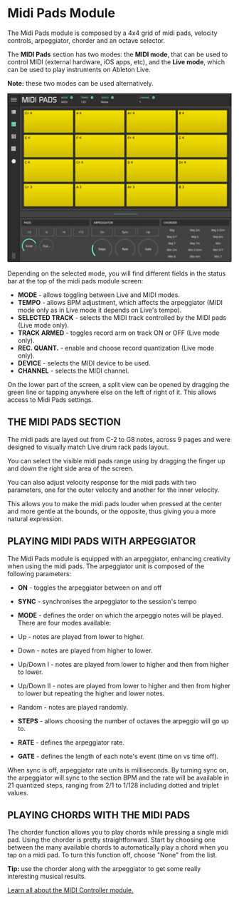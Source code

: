 # Midi Pads Module

The Midi Pads module is composed by a 4x4 grid of midi pads, velocity controls, arpeggiator, chorder and an octave selector.

The **MIDI Pads** section has two modes: the **MIDI mode**, that can be used to control MIDI \(external hardware, iOS apps, etc\), and the **Live mode**, which can be used to play instruments on Ableton Live.

**Note:** these two modes can be used alternatively.

![LK Midi Pads Module screenshot](/lk/images/pads/overview.png)

Depending on the selected mode, you will find different fields in the status bar at the top of the midi pads module screen:

- **MODE** - allows toggling between Live and MIDI modes.
- **TEMPO** - allows BPM adjustment, which affects the arpeggiator \(MIDI mode only as in Live mode it depends on Live's tempo\).
- **SELECTED TRACK** - selects the MIDI track controlled by the MIDI pads \(Live mode only\).
- **TRACK ARMED** - toggles record arm on track ON or OFF \(Live mode only\).
- **REC. QUANT.** - enable and choose record quantization \(Live mode only\).
- **DEVICE** - selects the MIDI device to be used.
- **CHANNEL** - selects the MIDI channel.

On the lower part of the screen, a split view can be opened by dragging the green line or tapping anywhere else on the left of right of it. This allows access to Midi Pads settings.

## THE MIDI PADS SECTION

The midi pads are layed out from C-2 to G8 notes, across 9 pages and were designed to visually match Live drum rack pads layout.

You can select the visible midi pads range using by dragging the finger up and down the right side area of the screen.

You can also adjust velocity response for the midi pads with two parameters, one for the outer velocity and another for the inner velocity.

This allows you to make the midi pads louder when pressed at the center and more gentle at the bounds, or the opposite, thus giving you a more natural expression.

## PLAYING MIDI PADS WITH ARPEGGIATOR

The Midi Pads module is equipped with an arpeggiator, enhancing creativity when using the midi pads. The arpeggiator unit is composed of the following parameters:

- **ON** - toggles the arpeggiator between on and off
- **SYNC** - synchronises the arpeggiator to the session's tempo
- **MODE** - defines the order on which the arpeggio notes will be played. There are four modes available:

- Up - notes are played from lower to higher.
- Down - notes are played from higher to lower.
- Up/Down I - notes are played from lower to higher and then from higher to lower.
- Up/Down II - notes are played from lower to higher and then from higher to lower but repeating the higher and lower notes.
- Random - notes are played randomly.

- **STEPS** - allows choosing the number of octaves the arpeggio will go up to.
- **RATE** - defines the arpeggiator rate.
- **GATE** - defines the length of each note's event \(time on vs time off\).

When sync is off, arpeggiator rate units is milliseconds. By turning sync on, the arpeggiator will sync to the section BPM and the rate will be available in 21 quantized steps, ranging from 2/1 to 1/128 including dotted and triplet values.

## PLAYING CHORDS WITH THE MIDI PADS

The chorder function allows you to play chords while pressing a single midi pad. Using the chorder is pretty straightforward. Start by choosing one between the many available chords to automatically play a chord when you tap on a midi pad. To turn this function off, choose "None" from the list.

**Tip:** use the chorder along with the arpeggiator to get some really interesting musical results.

[Learn all about the MIDI Controller module.](midi-controller)
